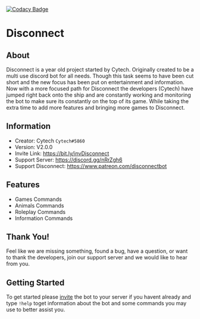 [![Codacy Badge](https://api.codacy.com/project/badge/Grade/04417f2cb9334a0e916520a3c77ca6f7)](https://www.codacy.com/manual/CytechYT/Disconnect-Rebuilt?utm_source=github.com&amp;utm_medium=referral&amp;utm_content=CytechYT/Disconnect-Rebuilt&amp;utm_campaign=Badge_Grade)

# Disconnect
## About
   Disconnect is a year old project started by Cytech. Originally created to be a multi use discord bot for all needs. Though this task seems to have been cut short and the new focus has been put on entertainment and information. Now with a more focused path for Disconnect the developers (Cytech) have jumped right back onto the ship and are constantly working and monitoring the bot to make sure its constantly on the top of its game. While taking the extra time to add more features and bringing more games to Disconnect. 

## Information
   - Creator: Cytech `Cytech#5860`
   - Version: V2.0.0 
   - Invite Link: https://bit.ly/invDisconnect
   - Support Server: https://discord.gg/nRrZgh6
   - Support Disconnect: https://www.patreon.com/disconnectbot 
   
## Features
   - Games Commands
   - Animals Commands
   - Roleplay Commands
   - Information Commands

## Thank You!
   Feel like we are missing something, found a bug, have a question, or want to thank the developers, join our support server and we would like to hear from you. 

## Getting Started
  To get started please [invite](https://bit.ly/InviteDisconnect) the bot to your server if you havent already and type `!help` toget information about the bot and some commands you may use to better assist you.

